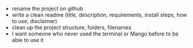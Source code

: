 - rename the project on github
- write a clean readme (title, description, requirements, install steps, how to use, disclaimer)
- clean up the project structure, folders, filenames
- I want someone who never used the terminal or Mango before to be able to use it

